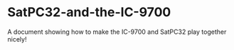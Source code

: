 # SatPC32-and-the-IC-9700
A document showing how to make the IC-9700 and SatPC32 play together nicely!
